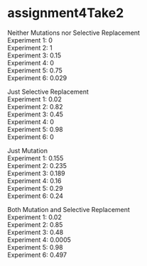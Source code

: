 # assignment4Take2

Neither Mutations nor Selective Replacement <br>
Experiment 1: 0 <br>
Experiment 2: 1<br>
Experiment 3: 0.15<br>
Experiment 4: 0<br>
Experiment 5: 0.75<br>
Experiment 6: 0.029<br>


Just Selective Replacement <br>
Experiment 1: 0.02 <br>
Experiment 2: 0.82<br>
Experiment 3: 0.45<br>
Experiment 4: 0<br>
Experiment 5: 0.98<br>
Experiment 6: 0<br>


Just Mutation<br>
Experiment 1: 0.155 <br>
Experiment 2: 0.235<br>
Experiment 3: 0.189<br>
Experiment 4: 0.16<br>
Experiment 5: 0.29<br>
Experiment 6: 0.24<br>


Both Mutation and Selective Replacement <br>
Experiment 1: 0.02 <br>
Experiment 2: 0.85<br>
Experiment 3: 0.48<br>
Experiment 4: 0.0005<br>
Experiment 5: 0.98<br>
Experiment 6: 0.497<br>
